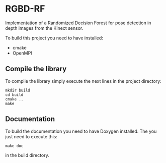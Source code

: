RGBD-RF
=======

Implementation of a Randomized Decision Forest for pose detection in depth
images from the Kinect sensor.


To build this project you need to have installed:

* cmake
* OpenMPI

Compile the library
-------------------

To compile the library simply execute the next lines in the project
directory:

    mkdir build
    cd build
    cmake ..
    make

Documentation
-------------

To build the documentation you need to have Doxygen installed. The you
just need to execute this:

    make doc

in the build directory.

